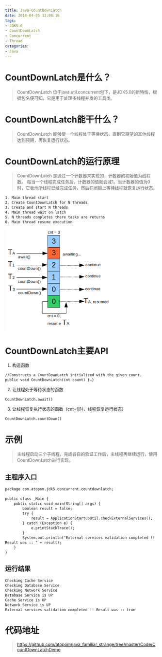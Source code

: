 ```yaml
---
title: Java-CountDownLatch
date: 2014-04-05 13:08:16
tags:
- JDK5.0
- CountDownLatch
- Concurrent
- Thread
categories:
- Java
---
```


# CountDownLatch是什么？
> CountDownLatch 位于java.util.concurrent包下，是JDK5.0的新特性，根据包名便可知，它是用于处理多线程并发的工具类。

# CountDownLatch能干什么？
> CountDownLatch 能够使一个线程处于等待状态，直到它期望的其他线程达到预期，再恢复运行状态。

# CountDownLatch的运行原理
> CountDownLatch 是通过一个计数器来实现的，计数器的初始值为线程数。
每当一个线程完成任务后，计数器的值就会减1。当计数器的值为0时，它表示所线程已经完成任务，然后在闭锁上等待线程就恢复运行状态。

```
1. Main thread start
2. Create CountDownLatch for N threads
3. Create and start N threads
4. Main thread wait on latch
5. N threads completes there tasks are returns
6. Main thread resume execution
```

![CountDownLatch原理](/images/Java/CountDownLatch_Work_Mechanism.png)

# CountDownLatch主要API

1. 构造函数
```
//Constructs a CountDownLatch initialized with the given count.
public void CountDownLatch(int count) {…}
```

2. 让线程处于等待状态的函数
```
CountDownLatch.await()
```

3. 让线程恢复执行状态的函数（cnt=0时，线程恢复运行状态）
```
CountDownLatch.countDown()
```

# 示例
> 主线程启动三个子线程，完成各自的验证工作后，主线程再继续运行，使用CountDownLatch进行实现。

## 主程序入口
```
package com.atopom.jdk5.concurrent.countdownlatch;

public class _Main {
	public static void main(String[] args) {
		boolean result = false;
		try {
			result = ApplicationStartupUtil.checkExternalServices();
		} catch (Exception e) {
			e.printStackTrace();
		}
		System.out.println("External services validation completed !! Result was :: " + result);
	}
}
```

## 运行结果
```
Checking Cache Service
Checking Database Service
Checking Network Service
Database Service is UP
Cache Service is UP
Network Service is UP
External services validation completed !! Result was :: true
```

# 代码地址
> https://github.com/atopom/java_familiar_strange/tree/master/Code/CountDownLatchDemo
